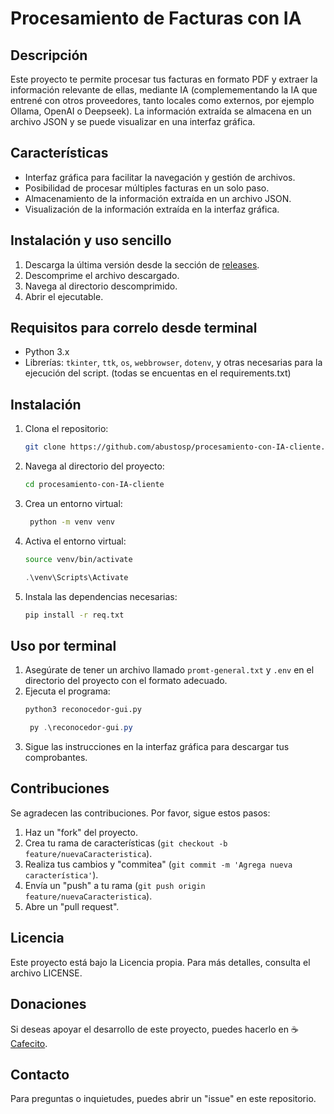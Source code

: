 # Procesamiento de Facturas con IA

## Descripción
Este proyecto te permite procesar tus facturas en formato PDF y extraer la información relevante de ellas, mediante IA (complemementando la IA que entrené con otros proveedores, tanto locales como externos, por ejemplo Ollama, OpenAI o Deepseek). La información extraída se almacena en un archivo JSON y se puede visualizar en una interfaz gráfica.

## Características
- Interfaz gráfica para facilitar la navegación y gestión de archivos.
- Posibilidad de procesar múltiples facturas en un solo paso.
- Almacenamiento de la información extraída en un archivo JSON.
- Visualización de la información extraída en la interfaz gráfica.
 

## Instalación y uso sencillo
1. Descarga la última versión desde la sección de [releases](https://github.com/abustosp/procesamiento-con-IA-cliente/releases).
2. Descomprime el archivo descargado.
3. Navega al directorio descomprimido.
4. Abrir el ejecutable.


## Requisitos para correlo desde terminal
- Python 3.x
- Librerías: `tkinter`, `ttk`, `os`, `webbrowser`, `dotenv`, y otras necesarias para la ejecución del script. (todas se encuentas en el requirements.txt)

## Instalación
1. Clona el repositorio:
   ```bash
   git clone https://github.com/abustosp/procesamiento-con-IA-cliente.git
   ```
   
2. Navega al directorio del proyecto:
   ```bash
   cd procesamiento-con-IA-cliente
   ```

3. Crea un entorno virtual:
   ```bash
    python -m venv venv
    ```

4. Activa el entorno virtual:
    ```bash
    source venv/bin/activate
    ```
    ```powershell
    .\venv\Scripts\Activate
    ```

5. Instala las dependencias necesarias:
   ```bash
   pip install -r req.txt
   ```

## Uso por terminal
1. Asegúrate de tener un archivo llamado `promt-general.txt` y `.env` en el directorio del proyecto con el formato adecuado.
2. Ejecuta el programa:
   ```bash
   python3 reconocedor-gui.py
   ```
   ```powershell
    py .\reconocedor-gui.py
    ```
3. Sigue las instrucciones en la interfaz gráfica para descargar tus comprobantes.

## Contribuciones
Se agradecen las contribuciones. Por favor, sigue estos pasos:
1. Haz un "fork" del proyecto.
2. Crea tu rama de características (`git checkout -b feature/nuevaCaracteristica`).
3. Realiza tus cambios y "commitea" (`git commit -m 'Agrega nueva característica'`).
4. Envía un "push" a tu rama (`git push origin feature/nuevaCaracteristica`).
5. Abre un "pull request".

## Licencia
Este proyecto está bajo la Licencia propia. Para más detalles, consulta el archivo LICENSE.

## Donaciones
Si deseas apoyar el desarrollo de este proyecto, puedes hacerlo en ☕ [Cafecito](https://cafecito.app/abustos).

## Contacto
Para preguntas o inquietudes, puedes abrir un "issue" en este repositorio.